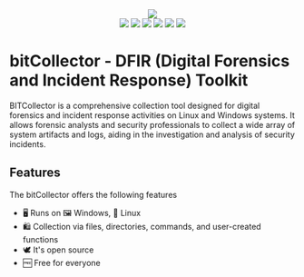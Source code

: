 <div align="center">
	<img src="https://github.com/Plainbit/bitColletor/blob/main/Logo.png" />
</div>

<div align="center">
    <img src="https://img.shields.io/badge/linux-FCC624?style=for-the-badge&logo=linux&logoColor=white" />
	<img src="https://img.shields.io/badge/gnubash-4EAA25?style=for-the-badge&logo=gnubash&logoColor=white" />
	<img src="https://img.shields.io/badge/visualstudiocode-007ACC?style=for-the-badge&logo=visualstudiocode&logoColor=white" />
    <img src="https://img.shields.io/badge/Windows-0078D4?style=for-the-badge&logo=Windows" />
    <img src="https://img.shields.io/badge/Visual_Studio-2015-purple?style=for-the-badge&logo=VisualStudio" />
    <img src="https://img.shields.io/badge/CPP-blue?style=for-the-badge&logo=cplusplus&labelColor=006199" />
</div>

# bitCollector - DFIR (Digital Forensics and Incident Response) Toolkit

BITCollector is a comprehensive collection tool designed for digital forensics and incident response activities on Linux and Windows systems. It allows forensic analysts and security professionals to collect a wide array of system artifacts and logs, aiding in the investigation and analysis of security incidents.

## Features
The bitCollector offers the following features

- ️🖥️ Runs on 🖼️ Windows, 🐧 Linux
- 🛍️ Collection via files, directories, commands, and user-created functions
- 🕊️ It's open source
- 🆓 Free for everyone